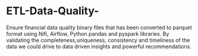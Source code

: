 # ETL-Data-Quality-
Ensure financial data  quality binary files that has been converted to parquet format using Nifi, Airflow, Python pandas and  pyspark libraries. By validating the completeness,uniqueness, consistency and timeliness of the data we could drive to data driven insights and powerful recommendations.
